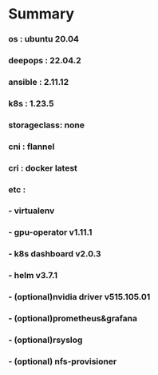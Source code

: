 # Summary
### os : ubuntu 20.04
### deepops : 22.04.2
### ansible : 2.11.12
### k8s : 1.23.5
### storageclass: none
### cni : flannel
### cri : docker latest
### etc : 
### - virtualenv
### - gpu-operator v1.11.1
### - k8s dashboard v2.0.3
### - helm v3.7.1
### - (optional)nvidia driver v515.105.01
### - (optional)prometheus&grafana
### - (optional)rsyslog
### - (optional) nfs-provisioner
